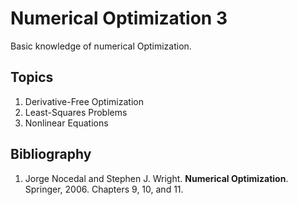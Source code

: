 # Numerical Optimization 3
Basic knowledge of numerical Optimization.

## Topics
1.	Derivative-Free Optimization 
2.	Least-Squares Problems
3.	Nonlinear Equations

## Bibliography
1. Jorge Nocedal and Stephen J. Wright. **Numerical Optimization**. Springer, 2006.  Chapters 9, 10, and 11.